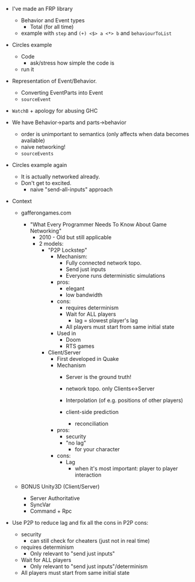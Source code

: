 * I've made an FRP library
    * Behavior and Event types
        * Total (for all time)
    * example with `step` and `(+) <$> a <*> b` and `behaviourToList`
* Circles example
    * Code
        * ask/stress how simple the code is
    * run it
* Representation of Event/Behavior.
    * Converting EventParts into Event
    * `sourceEvent`
* `WatchB` + apology for abusing GHC
* We have Behavior->parts and parts->behavior
    * order is unimportant to semantics (only affects when data becomes available)
    * naive networking!
    * `sourceEvents`


* Circles example again
    * It is actually networked already.
    * Don't get to excited.
        * naive "send-all-inputs" approach
* Context
    * gafferongames.com
        * "What Every Programmer Needs To Know About Game Networking"
            * 2010 - Old but still applicable
            * 2 models:
                * "P2P Lockstep"
                    * Mechanism:
                        * Fully connected network topo.
                        * Send just inputs
                        * Everyone runs deterministic simulations
                    * pros:
                        * elegant
                        * low bandwidth
                    * cons:
                        * requires determinism
                        * Wait for ALL players
                            * lag = slowest player's lag
                        * All players must start from same initial state
                    * Used in
                        * Doom
                        * RTS games
                * Client/Server
                    * First developed in Quake
                    * Mechanism
                        * Server is the ground truth!
                        * network topo. only Clients<->Server

                        * Interpolation (of e.g. positions of other players)
                        * client-side prediction
                            * reconciliation
                    * pros:
                        * security
                        * "no lag"
                            * for your character
                    * cons:
                        * Lag
                            * when it's most important: player to player interaction

    * BONUS Unity3D (Client/Server)
        * Server Authoritative
        * SyncVar
        * Command + Rpc

* Use P2P to reduce lag and fix all the cons in P2P cons:
    * security
        * can still check for cheaters (just not in real time)
    * requires determinism
        * Only relevant to "send just inputs"
    * Wait for ALL players
        * Only relevant to "send just inputs"/determinism
    * All players must start from same initial state

